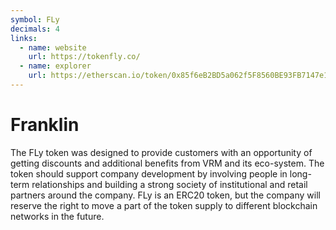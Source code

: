 ```yaml
---
symbol: FLy
decimals: 4
links:
  - name: website
    url: https://tokenfly.co/
  - name: explorer
    url: https://etherscan.io/token/0x85f6eB2BD5a062f5F8560BE93FB7147e16c81472
---
```


# Franklin

The FLy token was designed to provide customers with an opportunity of getting discounts and additional benefits from VRM and its eco-system. The token should support company development by involving people in long-term relationships and building a strong society of institutional and retail partners around the company. FLy is an ERC20 token, but the company will reserve the right to move a part of the token supply to different blockchain networks in the future.
